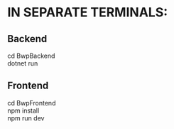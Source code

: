# IN SEPARATE TERMINALS:
## Backend
cd BwpBackend  
dotnet run

## Frontend
cd BwpFrontend  
npm install  
npm run dev
